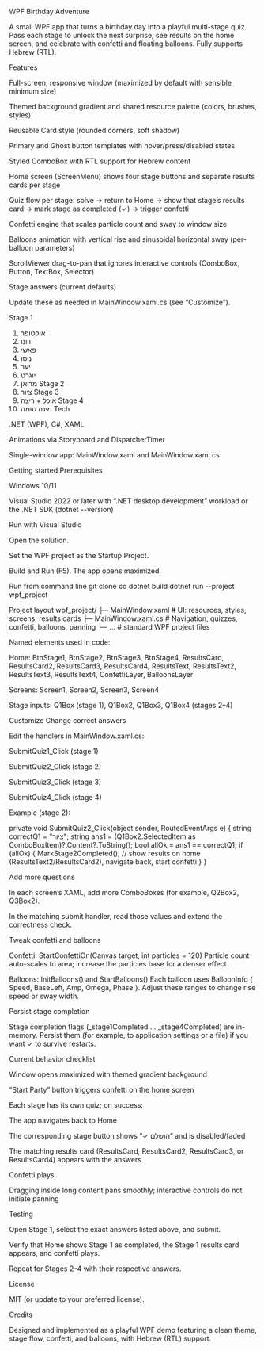 WPF Birthday Adventure

A small WPF app that turns a birthday day into a playful multi-stage quiz.
Pass each stage to unlock the next surprise, see results on the home screen, and celebrate with confetti and floating balloons. Fully supports Hebrew (RTL).

Features

Full-screen, responsive window (maximized by default with sensible minimum size)

Themed background gradient and shared resource palette (colors, brushes, styles)

Reusable Card style (rounded corners, soft shadow)

Primary and Ghost button templates with hover/press/disabled states

Styled ComboBox with RTL support for Hebrew content

Home screen (ScreenMenu) shows four stage buttons and separate results cards per stage

Quiz flow per stage: solve → return to Home → show that stage’s results card → mark stage as completed (✓) → trigger confetti

Confetti engine that scales particle count and sway to window size

Balloons animation with vertical rise and sinusoidal horizontal sway (per-balloon parameters)

ScrollViewer drag-to-pan that ignores interactive controls (ComboBox, Button, TextBox, Selector)

Stage answers (current defaults)

Update these as needed in MainWindow.xaml.cs (see “Customize”).

Stage 1
1) אוקטופר
2) ויונו
3) פאשי
4) ניסו
5) יער
6) יוגרט
7) מריאן
Stage 2
1) ציור
Stage 3
1) אוכל + ריצה
Stage 4
1) מינה טומה
Tech

.NET (WPF), C#, XAML

Animations via Storyboard and DispatcherTimer

Single-window app: MainWindow.xaml and MainWindow.xaml.cs

Getting started
Prerequisites

Windows 10/11

Visual Studio 2022 or later with “.NET desktop development” workload
or the .NET SDK (dotnet --version)

Run with Visual Studio

Open the solution.

Set the WPF project as the Startup Project.

Build and Run (F5). The app opens maximized.

Run from command line
git clone <your-repo-url>
cd <repo-folder>
dotnet build
dotnet run --project wpf_project

Project layout
wpf_project/
├─ MainWindow.xaml          # UI: resources, styles, screens, results cards
├─ MainWindow.xaml.cs       # Navigation, quizzes, confetti, balloons, panning
└─ ...                      # standard WPF project files


Named elements used in code:

Home: BtnStage1, BtnStage2, BtnStage3, BtnStage4, ResultsCard, ResultsCard2, ResultsCard3, ResultsCard4, ResultsText, ResultsText2, ResultsText3, ResultsText4, ConfettiLayer, BalloonsLayer

Screens: Screen1, Screen2, Screen3, Screen4

Stage inputs: Q1Box (stage 1), Q1Box2, Q1Box3, Q1Box4 (stages 2–4)

Customize
Change correct answers

Edit the handlers in MainWindow.xaml.cs:

SubmitQuiz1_Click (stage 1)

SubmitQuiz2_Click (stage 2)

SubmitQuiz3_Click (stage 3)

SubmitQuiz4_Click (stage 4)

Example (stage 2):

private void SubmitQuiz2_Click(object sender, RoutedEventArgs e)
{
    string correctQ1 = "ציור";
    string ans1 = (Q1Box2.SelectedItem as ComboBoxItem)?.Content?.ToString();
    bool allOk = ans1 == correctQ1;
    if (allOk)
    {
        MarkStage2Completed();
        // show results on home (ResultsText2/ResultsCard2), navigate back, start confetti
    }
}

Add more questions

In each screen’s XAML, add more ComboBoxes (for example, Q2Box2, Q3Box2).

In the matching submit handler, read those values and extend the correctness check.

Tweak confetti and balloons

Confetti: StartConfettiOn(Canvas target, int particles = 120)
Particle count auto-scales to area; increase the particles base for a denser effect.

Balloons: InitBalloons() and StartBalloons()
Each balloon uses BalloonInfo { Speed, BaseLeft, Amp, Omega, Phase }.
Adjust these ranges to change rise speed or sway width.

Persist stage completion

Stage completion flags (_stage1Completed … _stage4Completed) are in-memory.
Persist them (for example, to application settings or a file) if you want ✓ to survive restarts.

Current behavior checklist

Window opens maximized with themed gradient background

“Start Party” button triggers confetti on the home screen

Each stage has its own quiz; on success:

The app navigates back to Home

The corresponding stage button shows “✓ הושלם” and is disabled/faded

The matching results card (ResultsCard, ResultsCard2, ResultsCard3, or ResultsCard4) appears with the answers

Confetti plays

Dragging inside long content pans smoothly; interactive controls do not initiate panning

Testing

Open Stage 1, select the exact answers listed above, and submit.

Verify that Home shows Stage 1 as completed, the Stage 1 results card appears, and confetti plays.

Repeat for Stages 2–4 with their respective answers.

License

MIT (or update to your preferred license).

Credits

Designed and implemented as a playful WPF demo featuring a clean theme, stage flow, confetti, and balloons, with Hebrew (RTL) support.
